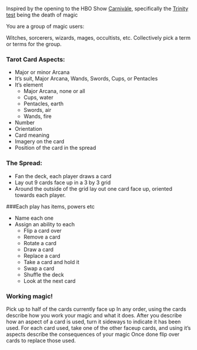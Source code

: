 Inspired by the opening to the HBO Show [Carnivàle](https://en.wikipedia.org/wiki/Carniv%C3%A0le), specifically the [Trinity test](https://en.wikipedia.org/wiki/Trinity_(nuclear_test)) being the death of magic

You are a group of magic users:

Witches, sorcerers, wizards, mages, occultists, etc. Collectively pick a term or terms for the group.

### Tarot Card Aspects:
* Major or minor Arcana
* It’s suit, Major Arcana, Wands, Swords, Cups, or Pentacles
* It’s element 
  * Major Arcana, none or all
  * Cups, water
  * Pentacles, earth
  * Swords, air
  * Wands, fire
* Number
* Orientation
* Card meaning
* Imagery on the card
* Position of the card in the spread

### The Spread:
* Fan the deck, each player draws a card
* Lay out 9 cards face up in a 3 by 3 grid
* Around the outside of the grid lay out one card face up, oriented towards each player.

###Each play has items, powers etc
* Name each one
* Assign an ability to each 
  * Flip a card over
  * Remove a card
  * Rotate a card
  * Draw a card
  * Replace a card
  * Take a card and hold it
  * Swap a card
  * Shuffle the deck
  * Look at the next card

### Working magic!
Pick up to half of the cards currently face up
In any order, using the cards describe how you work your magic and what it does. After you describe how an aspect of a card is used, turn it sideways to indicate it has been used.
For each card used, take one of the other faceup cards, and using it’s aspects describe the consequences of your magic
Once done flip over cards to replace those used.

